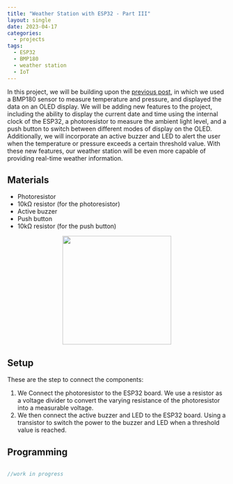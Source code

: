 ```yaml
---
title: "Weather Station with ESP32 - Part III"
layout: single
date: 2023-04-17
categories:
  - projects
tags:
  - ESP32
  - BMP180
  - weather station
  - IoT
---
```


In this project, we will be building upon the [previous post](https://dcoldeira.github.io/projects/XTVTX-module-weather-station-II/), in which we used a BMP180 sensor to measure temperature and pressure, and displayed the data on an OLED display. We will be adding new features to the project, including the ability to display the current date and time using the internal clock of the ESP32, a photoresistor to measure the ambient light level, and a push button to switch between different modes of display on the OLED. Additionally, we will incorporate an active buzzer and LED to alert the user when the temperature or pressure exceeds a certain threshold value. With these new features, our weather station will be even more capable of providing real-time weather information.

## Materials 

- Photoresistor
- 10kΩ resistor (for the photoresistor)
- Active buzzer
- Push button
- 10kΩ resistor (for the push button)



<p align="center">
  <img src="{{ '/assets/images/post5/1.jpg' | relative_url }}" width="250" height="250">
</p>



## Setup

These are the step to connect the components:


1. We Connect the photoresistor to the ESP32 board. We use a resistor as a voltage divider to convert the varying resistance of the photoresistor into a measurable voltage.
2. We then connect the active buzzer and LED to the ESP32 board. Using a transistor to switch the power to the buzzer and LED when a threshold value is reached.


## Programming

```c++

//work in progress

```

